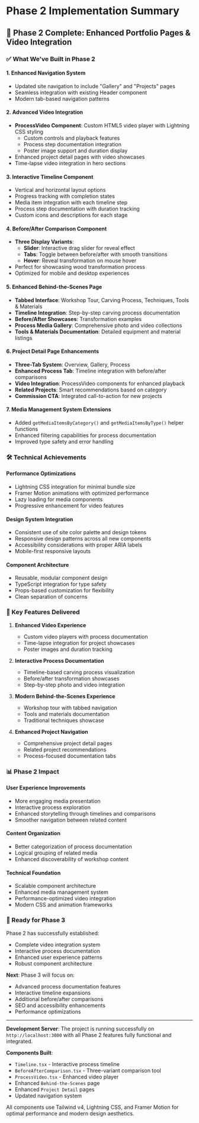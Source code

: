 # Phase 2 Implementation Summary

## 🎉 Phase 2 Complete: Enhanced Portfolio Pages & Video Integration

### ✅ What We've Built in Phase 2

#### 1. **Enhanced Navigation System**
- Updated site navigation to include "Gallery" and "Projects" pages
- Seamless integration with existing Header component
- Modern tab-based navigation patterns

#### 2. **Advanced Video Integration** 
- **ProcessVideo Component**: Custom HTML5 video player with Lightning CSS styling
  - Custom controls and playback features
  - Process step documentation integration
  - Poster image support and duration display
- Enhanced project detail pages with video showcases
- Time-lapse video integration in hero sections

#### 3. **Interactive Timeline Component**
- Vertical and horizontal layout options
- Progress tracking with completion states
- Media item integration with each timeline step
- Process step documentation with duration tracking
- Custom icons and descriptions for each stage

#### 4. **Before/After Comparison Component**
- **Three Display Variants**:
  - **Slider**: Interactive drag slider for reveal effect
  - **Tabs**: Toggle between before/after with smooth transitions
  - **Hover**: Reveal transformation on mouse hover
- Perfect for showcasing wood transformation process
- Optimized for mobile and desktop experiences

#### 5. **Enhanced Behind-the-Scenes Page**
- **Tabbed Interface**: Workshop Tour, Carving Process, Techniques, Tools & Materials
- **Timeline Integration**: Step-by-step carving process documentation
- **Before/After Showcases**: Transformation examples
- **Process Media Gallery**: Comprehensive photo and video collections
- **Tools & Materials Documentation**: Detailed equipment and material listings

#### 6. **Project Detail Page Enhancements**
- **Three-Tab System**: Overview, Gallery, Process
- **Enhanced Process Tab**: Timeline integration with before/after comparisons
- **Video Integration**: ProcessVideo components for enhanced playback
- **Related Projects**: Smart recommendations based on category
- **Commission CTA**: Integrated call-to-action for new projects

#### 7. **Media Management System Extensions**
- Added `getMediaItemsByCategory()` and `getMediaItemsByType()` helper functions
- Enhanced filtering capabilities for process documentation
- Improved type safety and error handling

### 🛠️ Technical Achievements

#### Performance Optimizations
- Lightning CSS integration for minimal bundle size
- Framer Motion animations with optimized performance
- Lazy loading for media components
- Progressive enhancement for video features

#### Design System Integration
- Consistent use of site color palette and design tokens
- Responsive design patterns across all new components
- Accessibility considerations with proper ARIA labels
- Mobile-first responsive layouts

#### Component Architecture
- Reusable, modular component design
- TypeScript integration for type safety
- Props-based customization for flexibility
- Clean separation of concerns

### 🎯 Key Features Delivered

1. **Enhanced Video Experience**
   - Custom video players with process documentation
   - Time-lapse integration for project showcases
   - Poster images and duration tracking

2. **Interactive Process Documentation**
   - Timeline-based carving process visualization
   - Before/after transformation showcases
   - Step-by-step photo and video integration

3. **Modern Behind-the-Scenes Experience**
   - Workshop tour with tabbed navigation
   - Tools and materials documentation
   - Traditional techniques showcase

4. **Enhanced Project Navigation**
   - Comprehensive project detail pages
   - Related project recommendations
   - Process-focused documentation tabs

### 📊 Phase 2 Impact

#### User Experience Improvements
- More engaging media presentation
- Interactive process exploration
- Enhanced storytelling through timelines and comparisons
- Smoother navigation between related content

#### Content Organization
- Better categorization of process documentation
- Logical grouping of related media
- Enhanced discoverability of workshop content

#### Technical Foundation
- Scalable component architecture
- Enhanced media management system
- Performance-optimized video integration
- Modern CSS and animation frameworks

### 🚀 Ready for Phase 3

Phase 2 has successfully established:
- Complete video integration system
- Interactive process documentation
- Enhanced user experience patterns
- Robust component architecture

**Next**: Phase 3 will focus on:
- Advanced process documentation features
- Interactive timeline expansions
- Additional before/after comparisons
- SEO and accessibility enhancements
- Performance optimizations

---

**Development Server**: The project is running successfully on `http://localhost:3000` with all Phase 2 features fully functional and integrated.

**Components Built**:
- `Timeline.tsx` - Interactive process timeline
- `BeforeAfterComparison.tsx` - Three-variant comparison tool
- `ProcessVideo.tsx` - Enhanced video player
- Enhanced `Behind-the-Scenes` page
- Enhanced `Project Detail` pages
- Updated navigation system

All components use Tailwind v4, Lightning CSS, and Framer Motion for optimal performance and modern design aesthetics.
